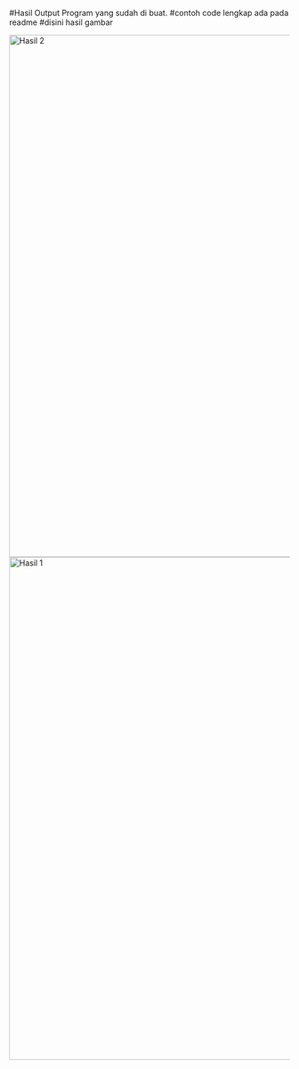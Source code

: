 #Hasil Output Program yang sudah di buat.
#contoh code lengkap ada pada readme
#disini hasil gambar


<img width="938" alt="Hasil 2" src="https://user-images.githubusercontent.com/83670094/119465442-dd7d6680-bd6d-11eb-842c-8f572f9f838c.PNG">
<img width="903" alt="Hasil 1" src="https://user-images.githubusercontent.com/83670094/119465451-dfdfc080-bd6d-11eb-916d-b33dd699206d.PNG">
